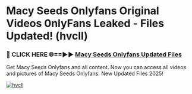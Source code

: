 # Macy Seeds Onlyfans Original Videos 0nlyFans Leaked - Files Updated! (hvcll)

<h3>🔴 CLICK HERE 🌐==►► <a href="https://tinyurl.com/4seja8ks" rel="nofollow">Macy Seeds Onlyfans Updated Files</a></h3>

Get Macy Seeds Onlyfans and all content. Now you can access all videos and pictures of Macy Seeds Onlyfans. New Updated Files 2025!

[![hvcll](https://i.imgur.com/EWjZXRe.gif)](https://tinyurl.com/4seja8ks)
